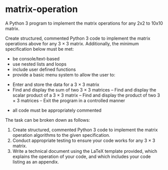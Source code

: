 # matrix-operation
A Python 3 program to implement the matrix operations for any 2x2 to 10x10 matrix.


Create structured, commented Python 3 code to implement the matrix operations above for any
3 × 3 matrix.
Additionally, the minimum specification below must be met:


* be console/text-based
* use nested lists and loops
* include user defined functions
* provide a basic menu system to allow the user to:
 - Enter and store the data for a 3 × 3 matrix
 - Find and display the sum of two 3 × 3 matrices
 – Find and display the scalar product of a 3 × 3 matrix
 – Find and display the product of two 3 × 3 matrices
 – Exit the program in a controlled manner
* all code must be appropriately commented

The task can be broken down as follows:
1. Create structured, commented Python 3 code to implement the matrix operation algorithms to
the given specification.
2. Conduct appropriate testing to ensure your code works for any 3 × 3 matrix.
3. Write a technical document using the LaTeX template provided, which explains the operation of
your code, and which includes your code listing as an appendix.
